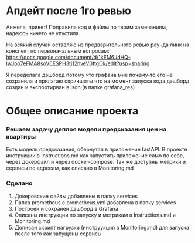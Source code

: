 # Апдейт после 1го ревью
Анжела, привет!
Поправила код и файлы по твоим замечаниям, надеюсь ничего не упустила.

На всякий случай оставляю из предварительного ревью раунда линк на конспект по первоначальным вопросам:
https://docs.google.com/document/d/1kEM6JdHQ-lwJoo7eFMA8soV6ESPH3tj12hveV0ftgOk/edit?usp=sharing

Я переделала дэшборд потому что графана мне почему-то его не сохранила и прилагаю скриншоты 
что на момент запуска кода дэшборд создан и экспортирван в json (в папке grafana_res)


# Общее описание проекта

### Решаем задачу деплоя модели предсказания цен на квартиры
Есть модель предсказания, обернутая в приложение fastAPI.
В проекте инструкции в Instructions.md как запустить приложение само по себе, через докерфайл и через docker-compose.
Так же доступны метрики и сервисы по адресам, как описано в Monitoring.md


### Сделано
1. Докеровские файлы добавлены в папку services
2. Папка prometheus с prometheus.yml добавлена в папку services
3. Построен и сохранен дэшборд в Grafana
4. Описаны инструкции по запуску и метрикам в Instructions.md и Monitoring.md
5. Дописан скрипт нагрузки (инструукция в Monitoring.md) для запуска после того как запущены сервисы

